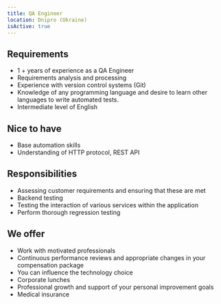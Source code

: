 ```yaml
---
title: QA Engineer
location: Dnipro (Ukraine)
isActive: true
---
```

 
## **Requirements**

* 1 + years of experience as a QA Engineer
* Requirements analysis and processing
* Experience with version control systems (Git)
* Knowledge of any programming language and desire to learn other languages to write automated tests.
* Intermediate level of English

## **Nice to have**

* Base automation skills
* Understanding of HTTP protocol, REST API

## **Responsibilities**

* Assessing customer requirements and ensuring that these are met
* Backend testing
* Testing the interaction of various services within the application
* Perform thorough regression testing

## **We offer**

* Work with motivated professionals
* Continuous performance reviews and appropriate changes in your compensation package
* You can influence the technology choice
* Corporate lunches
* Professional growth and support of your personal improvement goals
* Medical insurance